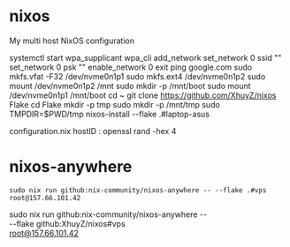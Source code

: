# nixos
My multi host NixOS configuration



systemctl start wpa_supplicant
wpa_cli
add_network
set_network 0 ssid ""
set_network 0 psk ""
enable_network 0
exit
ping google.com
sudo mkfs.vfat -F32 /dev/nvme0n1p1
sudo mkfs.ext4 /dev/nvme0n1p2
sudo mount /dev/nvme0n1p2 /mnt
sudo mkdir -p /mnt/boot
sudo mount /dev/nvme0n1p1 /mnt/boot
cd ~
git clone https://github.com/XhuyZ/nixos Flake
cd Flake
mkdir -p tmp
sudo mkdir -p /mnt/tmp
sudo TMPDIR=$PWD/tmp nixos-install --flake .#laptop-asus

configuration.nix hostID : openssl rand -hex 4


# nixos-anywhere
`sudo nix run github:nix-community/nixos-anywhere -- --flake .#vps root@157.66.101.42`

sudo nix run github:nix-community/nixos-anywhere -- \
  --flake github:XhuyZ/nixos#vps \
  root@157.66.101.42

